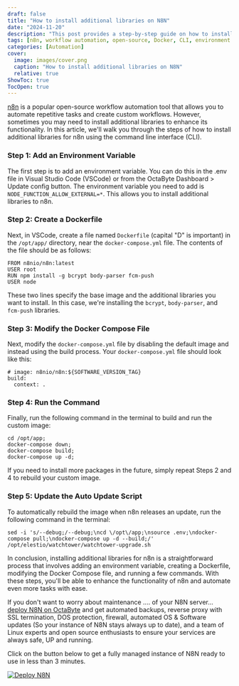 ```yaml
---
draft: false
title: "How to install additional libraries on N8N"
date: "2024-11-20"
description: "This post provides a step-by-step guide on how to install additional libraries for n8n, an open-source workflow automation tool, using the command line interface (CLI). It covers adding an environment variable, creating a custom Dockerfile, modifying the Docker Compose file, running the necessary commands, and setting up an auto-update script for future updates."
tags: [n8n, workflow automation, open-source, Docker, CLI, environment variable, Dockerfile, Docker Compose, libraries, automation, server management]
categories: [Automation]
cover:
  image: images/cover.png
  caption: "How to install additional libraries on N8N"
  relative: true
ShowToc: true
TocOpen: true
---
```



[n8n](https://octabyte.io/applications/automation/n8n) is a popular open\-source workflow automation tool that allows you to automate repetitive tasks and create custom workflows. However, sometimes you may need to install additional libraries to enhance its functionality. In this article, we'll walk you through the steps of how to install additional libraries for n8n using the command line interface (CLI).

### Step 1: Add an Environment Variable

The first step is to add an environment variable. You can do this in the .env file in Visual Studio Code (VSCode) or from the OctaByte Dashboard \> Update config button. The environment variable you need to add is `NODE_FUNCTION_ALLOW_EXTERNAL=*`. This allows you to install additional libraries to n8n.

### Step 2: Create a Dockerfile

Next, in VSCode, create a file named `Dockerfile` (capital "D" is important) in the `/opt/app/` directory, near the `docker-compose.yml` file. The contents of the file should be as follows:


```
FROM n8nio/n8n:latest
USER root
RUN npm install -g bcrypt body-parser fcm-push
USER node

```

These two lines specify the base image and the additional libraries you want to install. In this case, we're installing the `bcrypt`, `body-parser`, and `fcm-push` libraries.

### Step 3: Modify the Docker Compose File

Next, modify the `docker-compose.yml` file by disabling the default image and instead using the build process. Your `docker-compose.yml` file should look like this:


```
# image: n8nio/n8n:${SOFTWARE_VERSION_TAG}
build:
  context: .

```

### Step 4: Run the Command

Finally, run the following command in the terminal to build and run the custom image:


```
cd /opt/app;
docker-compose down;
docker-compose build;
docker-compose up -d;

```

If you need to install more packages in the future, simply repeat Steps 2 and 4 to rebuild your custom image.

### Step 5: Update the Auto Update Script

To automatically rebuild the image when n8n releases an update, run the following command in the terminal:


```
sed -i 's/--debug;/--debug;\ncd \/opt\/app;\nsource .env;\ndocker-compose pull;\ndocker-compose up -d --build;/' /opt/elestio/watchtower/watchtower-upgrade.sh

```

In conclusion, installing additional libraries for n8n is a straightforward process that involves adding an environment variable, creating a Dockerfile, modifying the Docker Compose file, and running a few commands. With these steps, you'll be able to enhance the functionality of n8n and automate even more tasks with ease.

If you don't want to worry about maintenance .... of your N8N server... [deploy N8N on OctaByte](https://octabyte.io/applications/automation/n8n) and get automated backups, reverse proxy with SSL termination, DOS protection, firewall, automated OS \& Software updates (So your instance of N8N stays always up to date), and a team of Linux experts and open source enthusiasts to ensure your services are always safe, UP and running.

Click on the button below to get a fully managed instance of N8N ready to use in less than 3 minutes. 

[![Deploy N8N](/images/octabyte-deploy.png)](https://octabyte.io/applications/automation/n8n)


